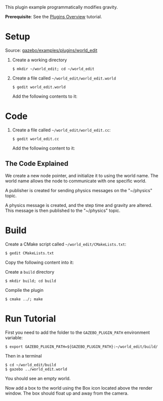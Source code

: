This plugin example programmatically modifies gravity.

**Prerequisite**: See the [Plugins Overview](http://gazebosim.org/tutorials/?tut=plugins_hello_world) tutorial.

# Setup
Source: [gazebo/examples/plugins/world_edit](https://bitbucket.org/osrf/gazebo/src/gazebo_2.2/examples/plugins/world_edit)

1. Create a working directory

    ~~~
    $ mkdir ~/world_edit; cd ~/world_edit
    ~~~

1. Create a file called `~/world_edit/world_edit.world`

    ~~~
    $ gedit world_edit.world
    ~~~

    Add the following contents to it:

    <include src='http://bitbucket.org/osrf/gazebo/raw/gazebo_2.2/examples/plugins/world_edit/world_edit.world' />


# Code

1.  Create a file called `~/world_edit/world_edit.cc`:

    ~~~
    $ gedit world_edit.cc
    ~~~

    Add the following content to it:

    <include from="/#include/" src='http://bitbucket.org/osrf/gazebo/raw/gazebo_2.2/examples/plugins/world_edit/world_edit.cc'/>


## The Code Explained

<include from="@  * // Create a new transport node@" to="/node.*Init.*/" src='http://bitbucket.org/osrf/gazebo/raw/gazebo_2.2/examples/plugins/world_edit/world_edit.cc' />

We create a new node pointer, and initialize it to using the world name.
The world name allows the node to communicate with one specific world.
<include from="@  *// Create a publisher@" to="/Advertise.*/" src='http://bitbucket.org/osrf/gazebo/raw/gazebo_2.2/examples/plugins/world_edit/world_edit.cc' />

A publisher is created for sending physics messages on the "~/physics" topic.
<include from="/  * msgs::Physics physicsMsg/" to="/physicsPub.*Publish.*/" src='http://bitbucket.org/osrf/gazebo/raw/gazebo_2.2/examples/plugins/world_edit/world_edit.cc' />

A physics message is created, and the step time and gravity are altered.
This message is then published to the "~/physics" topic.

# Build
Create a CMake script called `~/world_edit/CMakeLists.txt`:

~~~
$ gedit CMakeLists.txt
~~~

Copy the following content into it:
<include src='http://bitbucket.org/osrf/gazebo/raw/gazebo_2.2/examples/plugins/world_edit/CMakeLists.txt' />

Create a `build` directory

~~~
$ mkdir build; cd build
~~~

Compile the plugin

~~~
$ cmake ../; make
~~~

# Run Tutorial

First you need to add the folder to the `GAZEBO_PLUGIN_PATH` environment variable:

~~~
$ export GAZEBO_PLUGIN_PATH=${GAZEBO_PLUGIN_PATH}:~/world_edit/build/
~~~

Then in a terminal

~~~
$ cd ~/world_edit/build
$ gazebo ../world_edit.world
~~~

You should see an empty world.

Now add a box to the world using the Box icon located above the render window.
The box should float up and away from the camera.
